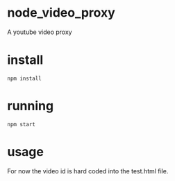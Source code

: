# node_video_proxy
A youtube video proxy

# install
```npm install```

# running
```npm start```

# usage
For now the video id is hard coded into the test.html file.
